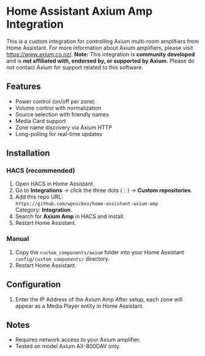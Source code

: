 # Home Assistant Axium Amp Integration

This is a custom integration for controlling Axium multi-room amplifiers from Home Assistant. For more information about Axium amplifiers, please visit https://www.axium.co.nz/.
**Note:** This integration is **community developed** and is **not affiliated with, endorsed by, or supported by Axium**.  Please do not contact Axium for support related to this software.


## Features
- Power control (on/off per zone)
- Volume control with normalization
- Source selection with friendly names
- Media Card support
- Zone name discovery via Axium HTTP
- Long-polling for real-time updates

## Installation

### HACS (recommended)
1. Open HACS in Home Assistant.
2. Go to **Integrations** → click the three dots (⋮) → **Custom repositories**.
3. Add this repo URL:  
   `https://github.com/wpnicknz/home-assistant-axium-amp`  
   Category: **Integration**.
4. Search for **Axium Amp** in HACS and install.
5. Restart Home Assistant.

### Manual
1. Copy the `custom_components/axium` folder into your Home Assistant `config/custom_components/` directory.
2. Restart Home Assistant.

## Configuration
1. Enter the IP Address of the Axium Amp
After setup, each zone will appear as a Media Player entity in Home Assistant.

## Notes
- Requires network access to your Axium amplifier.
- Tested on model Axium AX-800DAV only.
